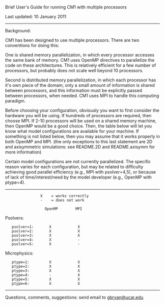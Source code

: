 
Brief User's Guide for running CM1 with multiple processors

Last updated:  10 January 2011

------------------------------------------------------------------------
Background:

CM1 has been designed to use multiple processors.  There are two
conventions for doing this:

One is shared memory parallelization, in which every processor accesses
the same bank of memory.  CM1 uses OpenMP directives to parallelize
the code on these architectures.  This is relatively efficient for a few
number of processors, but probably does not scale well beyond 10 processors.

Second is distributed memory parallelization, in which each processor has
it's own piece of the domain;  only a small amount of information is shared
between processors, and this information must be explicitly passed between
processors, when needed.  CM1 uses MPI to handle this computing paradigm.

Before choosing your configuration, obviously you want to first consider
the hardware you will be using.  If hundreds of processors are required,
then choose MPI.  If 2-10 processors will be used on a shared memory
machine, then OpenMP would be a good choice.  Then, the table below will
let you know what model configurations are available for your machine.
If something is not listed below, then you may assume that it works
properly in both OpenMP and MPI.  (the only exceptions to this last
statement are 2D and axisymmetric simulations:  see README.2D and
README.axisymm for more information)

Certain model configurations are not currently parallelized.  The specific
reason varies for each configuration, but may be related to difficulty
achieving good parallel efficiency (e.g., MPI with psolver=4,5), or
because of lack of time/interest/need by the model developer (e.g.,
OpenMP with ptype=4).


------------------------------------------------------------------------

                    X    = works correctly
                    -    = does not work

                      OpenMP        MPI

Psolvers:

       psolver=1:       X            X
       psolver=2:       X            X
       psolver=3:       X            X
       psolver=4:       X            -
       psolver=5:       X            -

Microphysics:

       ptype=1:         X            X
       ptype=2:         X            X
       ptype=3:         X            X
       ptype=4:         -            X
       ptype=5:         X            X
       ptype=6:         X            X

------------------------------------------------------------------------

Questions, comments, suggestions:  send email to gbryan@ucar.edu
